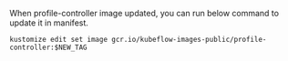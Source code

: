 When profile-controller image updated, you can run below command to update it in manifest.

```
kustomize edit set image gcr.io/kubeflow-images-public/profile-controller:$NEW_TAG
```
